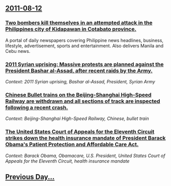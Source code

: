 ## [2011-08-12](/news/2011/08/12/index.md)

### [Two bombers kill themselves in an attempted attack in the Philippines city of Kidapawan in Cotabato province. ](/news/2011/08/12/two-bombers-kill-themselves-in-an-attempted-attack-in-the-philippines-city-of-kidapawan-in-cotabato-province.md)
A portal of daily newspapers covering Philippine news headlines, business, lifestyle, advertisement, sports and entertainment. Also delivers Manila and Cebu news.

### [2011 Syrian uprising: Massive protests are planned against the President Bashar al-Assad, after recent raids by the Army. ](/news/2011/08/12/2011-syrian-uprising-massive-protests-are-planned-against-the-president-bashar-al-assad-after-recent-raids-by-the-army.md)
_Context: 2011 Syrian uprising, Bashar al-Assad, President, Syrian Army_

### [Chinese Bullet trains on the Beijing-Shanghai High-Speed Railway are withdrawn and all sections of track are inspected following a recent crash. ](/news/2011/08/12/chinese-bullet-trains-on-the-beijingashanghai-high-speed-railway-are-withdrawn-and-all-sections-of-track-are-inspected-following-a-recent.md)
_Context: Beijing-Shanghai High-Speed Railway, Chinese, bullet train_

### [The United States Court of Appeals for the Eleventh Circuit strikes down the health insurance mandate of President Barack Obama's Patient Protection and Affordable Care Act. ](/news/2011/08/12/the-united-states-court-of-appeals-for-the-eleventh-circuit-strikes-down-the-health-insurance-mandate-of-president-barack-obama-s-patient-pr.md)
_Context: Barack Obama, Obamacare, U.S. President, United States Court of Appeals for the Eleventh Circuit, health insurance mandate_

## [Previous Day...](/news/2011/08/11/index.md)

